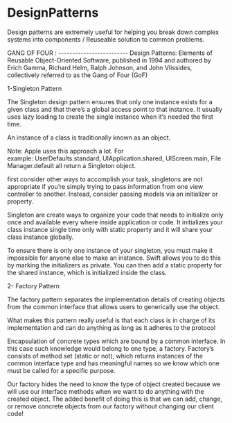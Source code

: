 # DesignPatterns
Design patterns are extremely useful for helping you break down complex systems into components / Reuseable solution to common problems.

GANG OF FOUR : -------------------------
Design Patterns: Elements of Reusable Object-Oriented Software, published in 1994 and authored by Erich Gamma, Richard Helm, Ralph Johnson, and John Vlissides, collectively referred to as the Gang of Four (GoF)

1-Singleton Pattern

The Singleton design pattern ensures that only one instance exists for a given class and that there’s a global access point to that instance. It usually uses lazy loading to create the single instance when it’s needed the first time.

An instance of a class is traditionally known as an object.

Note: Apple uses this approach a lot. For example: UserDefaults.standard, UIApplication.shared, UIScreen.main, FileManager.default all return a Singleton object.

first consider other ways to accomplish your task, singletons are not appropriate if you’re simply trying to pass information from one view controller to another. Instead, consider passing models via an initializer or property.

Singleton are create ways to organize your code that needs to initialize only once and available every where inside application or code. It initializes your class instance single time only with static property and it will share your class instance globally.

To ensure there is only one instance of your singleton, you must make it impossible for anyone else to make an instance. Swift allows you to do this by marking the initializers as private. You can then add a static property for the shared instance, which is initialized inside the class.

2- Factory Pattern

The factory pattern separates the implementation details of creating objects from the common interface that allows users to generically use the object.

What makes this pattern really useful is that each class is in charge of its implementation and can do anything as long as it adheres to the protocol

Encapsulation of concrete types which are bound by a common interface. In this case such knowledge would belong to one type, a factory. Factory’s consists of method set (static or not), which returns instances of the common interface type and has meaningful names so we know which one must be called for a specific purpose.

Our factory hides the need to know the type of object created because we will use our interface methods when we want to do anything with the created object. The added benefit of doing this is that we can add, change, or remove concrete objects from our factory without changing our client code!

